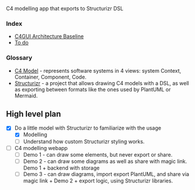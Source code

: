 C4 modelling app that exports to Structurizr DSL
### Index
- [C4GUI Architecture Baseline](docs/C4GUI%20Architecture%20Baseline.md)
- [To do](TODO.md)
### Glossary
- [C4 Model](https://c4model.com/introduction) - represents software systems in 4 views: system Context, Container, Component, Code.
- [Structurizr](https://structurizr.com/) - a project that allows drawing C4 models with a DSL, as well as exporting between formats like the ones used by PlantUML or Mermaid.
## High level plan
- [x] Do a little model with Structurizr to familiarize with the usage
	- [x] Modelling
	- [ ] Understand how custom Structurizr styling works.
- [ ] C4 modelling webapp
	- [ ] Demo 1 - can draw some elements, but never export or share.
	- [ ] Demo 2 - can draw some diagrams as well as share with magic link. Demo 1 + backend with storage
	- [ ] Demo 3 - can draw diagrams, import export PlantUML, and share via magic link + Demo 2 + export logic, using Structurizr libraries.
